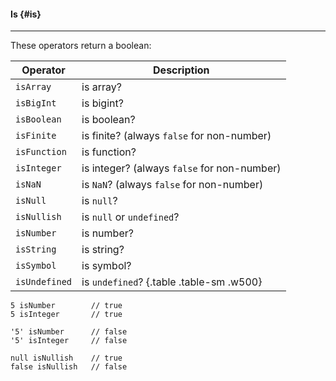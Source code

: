 #### Is {#is}

---

These operators return a boolean:

| Operator      | Description |
|---------------|-------------|
| `isArray`     | is array? |
| `isBigInt`    | is bigint? |
| `isBoolean`   | is boolean?|
| `isFinite`    | is finite? (always `false` for non-number) |
| `isFunction`  | is function?|
| `isInteger`   | is integer? (always `false` for non-number) |
| `isNaN`       | is `NaN`? (always `false` for non-number) |
| `isNull`      | is `null`? |
| `isNullish`   | is `null` or `undefined`? |
| `isNumber`    | is number? |
| `isString`    | is string? |
| `isSymbol`    | is symbol? |
| `isUndefined` | is `undefined`? {.table .table-sm .w500} |

```
5 isNumber        // true
5 isInteger       // true

'5' isNumber      // false
'5' isInteger     // false

null isNullish    // true
false isNullish   // false
```